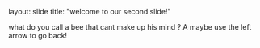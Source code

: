 
layout: slide 
title: "welcome to our second slide!"

what do you call a bee that cant make up his mind ? A maybe 
use the left arrow to go back!
